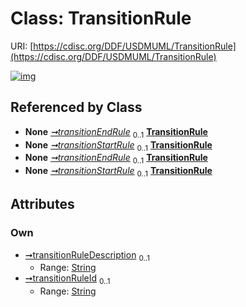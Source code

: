 
# Class: TransitionRule




URI: [https://cdisc.org/DDF/USDMUML/TransitionRule](https://cdisc.org/DDF/USDMUML/TransitionRule)


[![img](https://yuml.me/diagram/nofunky;dir:TB/class/[Encounter]++-%20transitionEndRule%200..1>[TransitionRule&#124;transitionRuleDescription:string%20%3F;transitionRuleId:string%20%3F],[Encounter]++-%20transitionStartRule%200..1>[TransitionRule],[StudyElement]++-%20transitionEndRule%200..1>[TransitionRule],[StudyElement]++-%20transitionStartRule%200..1>[TransitionRule],[StudyElement],[Encounter])](https://yuml.me/diagram/nofunky;dir:TB/class/[Encounter]++-%20transitionEndRule%200..1>[TransitionRule&#124;transitionRuleDescription:string%20%3F;transitionRuleId:string%20%3F],[Encounter]++-%20transitionStartRule%200..1>[TransitionRule],[StudyElement]++-%20transitionEndRule%200..1>[TransitionRule],[StudyElement]++-%20transitionStartRule%200..1>[TransitionRule],[StudyElement],[Encounter])

## Referenced by Class

 *  **None** *[➞transitionEndRule](encounter__transitionEndRule.md)*  <sub>0..1</sub>  **[TransitionRule](TransitionRule.md)**
 *  **None** *[➞transitionStartRule](encounter__transitionStartRule.md)*  <sub>0..1</sub>  **[TransitionRule](TransitionRule.md)**
 *  **None** *[➞transitionEndRule](studyElement__transitionEndRule.md)*  <sub>0..1</sub>  **[TransitionRule](TransitionRule.md)**
 *  **None** *[➞transitionStartRule](studyElement__transitionStartRule.md)*  <sub>0..1</sub>  **[TransitionRule](TransitionRule.md)**

## Attributes


### Own

 * [➞transitionRuleDescription](transitionRule__transitionRuleDescription.md)  <sub>0..1</sub>
     * Range: [String](types/String.md)
 * [➞transitionRuleId](transitionRule__transitionRuleId.md)  <sub>0..1</sub>
     * Range: [String](types/String.md)
